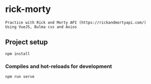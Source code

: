 # rick-morty
```
Practice with Rick and Morty API (https://rickandmortyapi.com/)
Using VueJS, Bulma css and Axios
```

## Project setup
```
npm install
```

### Compiles and hot-reloads for development
```
npm run serve
```
